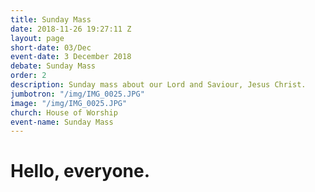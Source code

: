 ```yaml
---
title: Sunday Mass
date: 2018-11-26 19:27:11 Z
layout: page
short-date: 03/Dec
event-date: 3 December 2018
debate: Sunday Mass
order: 2
description: Sunday mass about our Lord and Saviour, Jesus Christ.
jumbotron: "/img/IMG_0025.JPG"
image: "/img/IMG_0025.JPG"
church: House of Worship
event-name: Sunday Mass
---
```


# Hello, everyone.